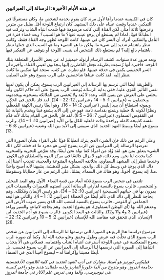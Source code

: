 ### في هذه الأيام الأخيرة: الرسالة إلى العبرانيين

كان في الكنيسة عندما رآها لأول مرة. كان يقوم بخدمة لشخص ما، وكان مستغرقًا في التفكير، عندما وقعت عيناه على ذلك المشهد. كان ارتفاع اللوحة أقل بقليل من مترين وعرضها ثلاثة أمتار، لكن الفتاة التي كانت مرسومة فيها شدت انتباه الشاب وتركت فيه انطباعًا قويًا. لماذا لم يستطع أن يرفع عينيه عنها؟ ما هو السبب؟ وبعد قضاء فترة في التأمل والتفكير، أدرك أن السر كان في عينيها. كانت اللوحة تُظهِر وجه الفتاة فقط، وكانت تنظر باهتمام شديد إلى شيء ما. ولكن ما هو الشيء وما هو السبب الذي جعلها تنظر باهتمام بالغ إليه؟ لم يستطع ذلك الشخص أن ينسى اللوحة أو يتوقف عن التفكير فيها.

وبعد مرور عدة سنوات، كشف الرسام أرنولد خيمينيز له عن بعض الأسرار المتعلقة بتلك اللوحة. فأخبره أنها رُسمِت بطريقة تجعل الناظرين إليها ينجذبون لعيني الفتاة، وأخبره أن السر الحقيقي يكمن في حدقة عينيها. فلو نظرت عن كثب، ستجد أنها تعكس ما كانت تنظر إليه. لقد كانت عيناها شاخصتين على الرب يسوع وهو على الصليب.

والطريقة أيضًا التي ترسم بها الرسالة إلى العبرانيين الرب يسوع، يمكن أن يكون لديها نفس التأثير القوي علينا. ففي بداية الرسالة يُوصَف الرب يسوع على أنه حاكم الكون وأنه يجلس على العرش عن يمين الله، وعدد لا يُعد ولا يُحصى من الملائكة يسبحونه ويخدمونه ويحتفلون به (عبرانيين 1: 5 – 14 وعبرانيين 12: 22 – 24). لقد فاز بالحق في الحكم، وبموته استطاع أن يبيد إبليس (عبرانيين 2: 14 – 16). وهو أيضًا رئيس الكهنة المُعظَّم، ونظرًا لكونه بلا خطية ويتمتع بقداسة تامة، فهو حي إلى الأبد يشفع فينا ويخدم بالنيابة عنا في المَقدِس السماوي (عبرانيين 7: 26 – 8:5). لقد فاز بالحق في القيام بذلك لأنه قدَّم نفسه كذبيحة كاملة وواحدة وذات فاعلية للكل وإلى الأبد (عبرانيين 10: 1 – 14). والرب يسوع هو أيضًا وسيط العهد الجديد الذي سيبقى إلى الأبد بين الله وشعبه (عبرانيين 8: 6 – 13).

وعلى الرغم من ذلك فإن الشيء الذي يترك انطباعًا قويًا على القراء بشأن الصورة التي تعرضها الرسالة إلى العبرانيين عن الرب يسوع ليس هو مجرد ما قد فعله، لكن ذلك الشيء يتعلق بمن هو. لقد وُلِد من امرأة كما نولد نحن أيضًا، وقد تعرَّض للتجربة والسخرية كما يحدث لنا نحن. ومع ذلك، فهو لا يزال جالسًا في مركز القوة والسلطان في الكون. وعندما ننظر إلى المشهد السماوي، بخلائقه السماوية المتنوعة والعجيبة، تنجذب أعيننا إلى ذاك الذي يوجد في وسط كل ذلك، والذي، بشكل مثير للدهشة، يشبهنا لأنه أصبح واحدًا منا. إنه يسوع، أخونا، وهو هناك في السماء، يمثلنا، على الرغم من عار خطايانا وسقوطنا. 

تلتقي في شخص الرب يسوع ثلاثة أبعاد من قصة الفداء. الأول وهو البعد المحلي والشخصي. فالرب يسوع بالنسبة لقارئي الرسالة الذين أتعبتهم التعييرات والضيقات التي يمرون بها في حياتهم المسيحية (عبرانيين 10: 32 – 34)، هو رئيس الإيمان ومُكمِّله. وهم بحاجة للنظر إلى ذاك الذي تألم أيضًا من الخطاة (عبرانيين 12: 1 – 4). والثاني هو البعد الجماعي أو القومي. فالرب يسوع بالنسبة لشعب الله الذي يسير صوب الأرض التي وعدهم الله بها (أي الوطن السماوي)، هو يشوع الجديد. وهم بحاجة لاتباعه والسير وراءه (عبرانيين 3 و4 و11 و12). والثالث هو البعد الكوني. فالرب يسوع هو آدم الجديد، ابن الإنسان، الذي تتحقق فيه مقاصد الله للإنسان (عبرانيين 2: 5 – 10 وعبرانيين 12: 22 – 28).

موضوع دراستنا هذا الربع هو الصورة التي ترسمها لنا الرسالة إلى العبرانيين عن شخص الرب يسوع الذي تجلَّت فيه عرض وطول وعمق وعلو محبة الله لنا. وكما أن صورة الرب يسوع المنعكسة في عيني اللوحة استرعت انتباه الشاب واهتمامه، فصلاتي هي ألا ينجذب انتباهنا إلى الصورة التي ترسمها لنا الرسالة إلى العبرانيين عن الرب يسوع فحسب، بل أيضًا محبتنا وإكرامنا له – ليسوع أخينا الذي في السماء.

_فيليكس كورتيز هو أستاذ مشارك في أدب العهد الجديد في كلية اللاهوت الأدفنتستية بجامعة أندروز. وهو متزوج من ألما جلوريا ألفاريز ولديه طفلان: هديد وهو راعي كنيسة في نيوجيرسي، وألما وهي تدرس علم الآثار في جامعة أندروز._